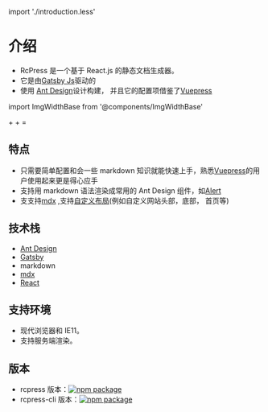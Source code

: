 import './introduction.less'

# 介绍

- RcPress 是一个基于 React.js 的静态文档生成器。
- 它是由[Gatsby Js](https://www.gatsbyjs.org/)驱动的
- 使用 [Ant Design](https://ant.design/)设计构建， 并且它的配置项借鉴了[Vuepress](https://rcpress.vuejs.org/)

import ImgWidthBase from '@components/ImgWidthBase'

<div class="pic-plus">
  <ImgWidthBase url="antd-icon.svg" width={120} />
   <span>+</span>
  <ImgWidthBase url="react-icon.svg" width={120}/>
    <span>+</span> 
  <ImgWidthBase url="gatsby-icon-144x144.png" width={120}/>
   <span>=</span> 
  <ImgWidthBase url="favicon.png" width={120}/>
</div>

## 特点

- 只需要简单配置和会一些 markdown 知识就能快速上手，熟悉[Vuepress](https://rcpress.vuejs.org/)的用户使用起来更是得心应手
- 支持用 markdown 语法渲染成常用的 Ant Design 组件，如[Alert](https://www.yvescoding.com/rcpress/zh/guide/markdown#%E6%8F%90%E7%A4%BA%E6%A1%86%EF%BC%88alert%EF%BC%89)
- 支支持[mdx](https://github.com/mdx-js/mdx) ,支持[自定义布局](https://www.yvescoding.com/rcpress/zh/guide/theme#custom-layout)(例如自定义网站头部，底部， 首页等)

## 技术栈

- [Ant Design](https://ant.design/docs/react/introduce-cn)
- [Gatsby](https://www.gatsbyjs.org/)
- markdown
- [mdx](https://github.com/mdx-js/mdx)
- [React](https://reactjs.org/)

## 支持环境

- 现代浏览器和 IE11。
- 支持服务端渲染。

## 版本

- rcpress 版本：[![npm package](https://img.shields.io/npm/v/rcpress.svg?style=flat-square)](https://www.npmjs.org/package/rcpress)
- rcpress-cli 版本：[![npm package](https://img.shields.io/npm/v/rcpress-cli.svg?style=flat-square)](https://www.npmjs.org/package/rcpress-cli)

